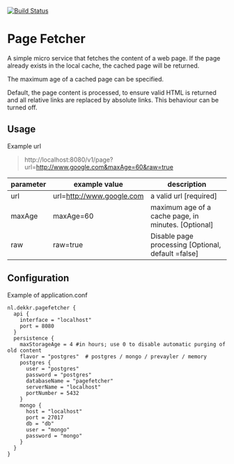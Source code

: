 [![Build Status](https://travis-ci.org/dekkr/pagefetcher.svg?branch=master)](https://travis-ci.org/dekkr/pagefetcher) 
# Page Fetcher

A simple micro service that fetches the content of a web page.
If the page already exists in the local cache, the cached page will be returned.

The maximum age of a cached page can be specified.

Default, the page content is processed, to ensure valid HTML is returned and all relative links are replaced by absolute links.
This behaviour can be turned off.

## Usage

Example url
 
> http://localhost:8080/v1/page?url=http://www.google.com&maxAge=60&raw=true

parameter | example value | description
----------|---------------|-------------
url | url=http://www.google.com | a valid url \[required]
maxAge | maxAge=60 | maximum age of a cache page, in minutes. \[Optional] 
raw | raw=true  | Disable page processing \[Optional, default =false]


## Configuration

Example of application.conf

```
nl.dekkr.pagefetcher {
  api {
    interface = "localhost"
    port = 8080
  }
  persistence {
    maxStorageAge = 4 #in hours; use 0 to disable automatic purging of old content
    flavor = "postgres"  # postgres / mongo / prevayler / memory
    postgres {
      user = "postgres"
      password = "postgres"
      databaseName = "pagefetcher"
      serverName = "localhost"
      portNumber = 5432
    }
    mongo {
      host = "localhost"
      port = 27017
      db = "db"
      user = "mongo"
      password = "mongo"
    }
  }
}
```

